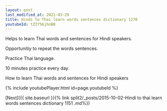 ```yaml
---
layout: post
last_modified_at: 2021-03-29
title: Hindi to Thai learn words sentences dictionary 1270 
youtubeId: tZIY56jhnB0
---
```

 
 
Helps to learn Thai words and sentences for Hindi speakers.

Opportunitiy to repeat the words sentences. 

Practice Thai language. 
 
10 minutes practice every day. 
 
How to learn Thai words and sentences for Hindi speakers 
 
{% include youtubePlayer.html id=page.youtubeId %}
 
 
[Next]({{ site.baseurl }}{% link  split2/_posts/2015-10-02-Hindi to thai learn words sentences dictionary 1151 .md%})
 
